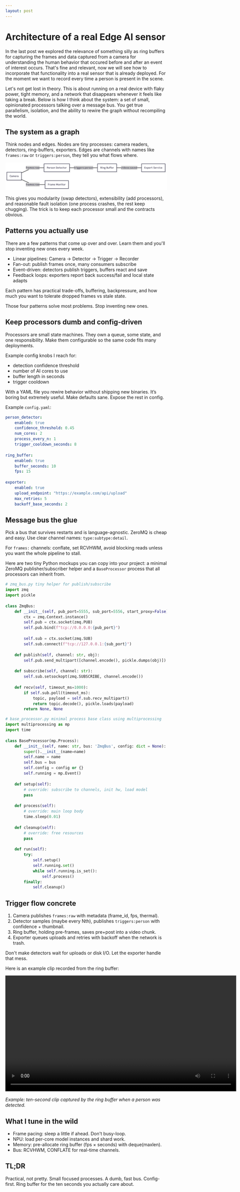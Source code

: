 ```yaml
---
layout: post
---
```


# Architecture of a real Edge AI sensor 

In the last post we explored the relevance of something silly as ring buffers for capturing the frames and data captured from a camera for understanding the human behavior that occured before and after an event of interest occurs. That's fine and relevant, now we will see how to incorporate that functionality into a real sensor that is already deployed. For the moment we want to record every time a person is present in the scene.

Let's not get lost in theory. This is about running on a real device with flaky power, tight memory, and a network that disappears whenever it feels like taking a break. Below is how I think about the system: a set of small, opinionated processors talking over a message bus. You get true parallelism, isolation, and the ability to rewire the graph without recompiling the world.

## The system as a graph

Think nodes and edges. Nodes are tiny processes: camera readers, detectors, ring-buffers, exporters. Edges are channels with names like `frames:raw` or `triggers:person`, they tell you what flows where.

![Flowchart](/assets/images/post4/flowchart_arch.png)

This gives you modularity (swap detectors), extensibility (add processors), and reasonable fault isolation (one process crashes, the rest keep chugging). The trick is to keep each processor small and the contracts obvious.

## Patterns you actually use

There are a few patterns that come up over and over. Learn them and you'll stop inventing new ones every week.

- Linear pipelines: Camera → Detector → Trigger → Recorder
- Fan-out: publish frames once, many consumers subscribe
- Event-driven: detectors publish triggers, buffers react and save
- Feedback loops: exporters report back success/fail and local state adapts

Each pattern has practical trade-offs, buffering, backpressure, and how much you want to tolerate dropped frames vs stale state.

Those four patterns solve most problems. Stop inventing new ones.

## Keep processors dumb and config-driven

Processors are small state machines. They own a queue, some state, and one responsibility. Make them configurable so the same code fits many deployments.

Example config knobs I reach for:

- detection confidence threshold
- number of AI cores to use
- buffer length in seconds
- trigger cooldown

With a YAML file you rewire behavior without shipping new binaries. It’s boring but extremely useful. Make defaults sane. Expose the rest in config.

Example `config.yaml`:

```yaml
person_detector:
    enabled: true
    confidence_threshold: 0.45
    num_cores: 2
    process_every_n: 1
    trigger_cooldown_seconds: 8

ring_buffer:
    enabled: true
    buffer_seconds: 10
    fps: 15

exporter:
    enabled: true
    upload_endpoint: "https://example.com/api/upload"
    max_retries: 5
    backoff_base_seconds: 2
```

## Message bus the glue

Pick a bus that survives restarts and is language-agnostic. ZeroMQ is cheap and easy. Use clear channel names: `type:subtype:detail`.

For `frames:` channels: conflate, set RCVHWM, avoid blocking reads unless you want the whole pipeline to stall.

Here are two tiny Python mockups you can copy into your project: a minimal ZeroMQ publisher/subscriber helper and a `BaseProcessor` process that all processors can inherit from.

```python
# zmq_bus.py tiny helper for publish/subscribe
import zmq
import pickle

class ZmqBus:
    def __init__(self, pub_port=5555, sub_port=5556, start_proxy=False):
        ctx = zmq.Context.instance()
        self.pub = ctx.socket(zmq.PUB)
        self.pub.bind(f"tcp://0.0.0.0:{pub_port}")

        self.sub = ctx.socket(zmq.SUB)
        self.sub.connect(f"tcp://127.0.0.1:{sub_port}")

    def publish(self, channel: str, obj):
        self.pub.send_multipart([channel.encode(), pickle.dumps(obj)])

    def subscribe(self, channel: str):
        self.sub.setsockopt(zmq.SUBSCRIBE, channel.encode())

    def recv(self, timeout_ms=1000):
        if self.sub.poll(timeout_ms):
            topic, payload = self.sub.recv_multipart()
            return topic.decode(), pickle.loads(payload)
        return None, None
```

```python
# base_processor.py minimal process base class using multiprocessing
import multiprocessing as mp
import time

class BaseProcessor(mp.Process):
    def __init__(self, name: str, bus: 'ZmqBus', config: dict = None):
        super().__init__(name=name)
        self.name = name
        self.bus = bus
        self.config = config or {}
        self.running = mp.Event()

    def setup(self):
        # override: subscribe to channels, init hw, load model
        pass

    def process(self):
        # override: main loop body
        time.sleep(0.01)

    def cleanup(self):
        # override: free resources
        pass

    def run(self):
        try:
            self.setup()
            self.running.set()
            while self.running.is_set():
                self.process()
        finally:
            self.cleanup()
```

## Trigger flow concrete

1. Camera publishes `frames:raw` with metadata (frame_id, fps, thermal).
2. Detector samples (maybe every Nth), publishes `triggers:person` with confidence + thumbnail.
3. Ring buffer, holding pre-frames, saves pre+post into a video chunk.
4. Exporter queues uploads and retries with backoff when the network is trash.

Don't make detectors wait for uploads or disk I/O. Let the exporter handle that mess.

Here is an example clip recorded from the ring buffer:

<video controls width="720">
    <source src="/assets/images/post4/vid_example.mp4" type="video/mp4">
    Your browser does not support the video tag.
</video>

*Example: ten-second clip captured by the ring buffer when a person was detected.*

## What I tune in the wild

- Frame pacing: sleep a little if ahead. Don't busy-loop.
- NPU: load per-core model instances and shard work.
- Memory: pre-allocate ring buffer (fps × seconds) with deque(maxlen).
- Bus: RCVHWM, CONFLATE for real-time channels.

## TL;DR

Practical, not pretty. Small focused processes. A dumb, fast bus. Config-first. Ring buffer for the ten seconds you actually care about.
